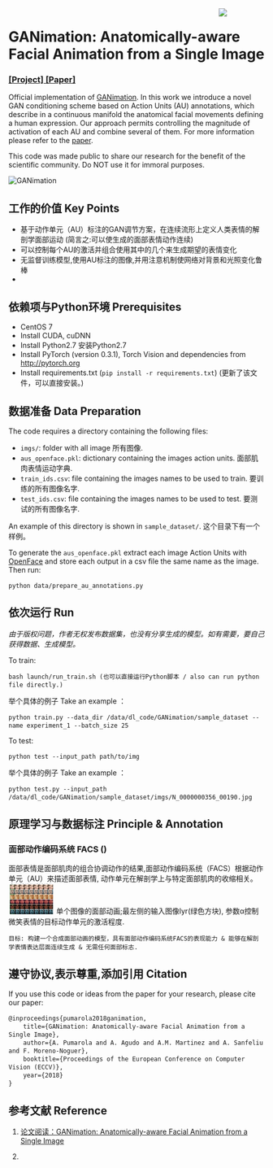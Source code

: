 <img src='http://www.albertpumarola.com/images/2018/GANimation/face1_cyc.gif' align="right" width=90>

# GANimation: Anatomically-aware Facial Animation from a Single Image
### [[Project]](http://www.albertpumarola.com/research/GANimation/index.html)[ [Paper]](https://arxiv.org/abs/1807.09251) 
Official implementation of [GANimation](http://www.albertpumarola.com/research/GANimation/index.html). In this work we introduce a novel GAN conditioning scheme based on Action Units (AU) annotations, which describe in a continuous manifold the anatomical facial movements defining a human expression. Our approach permits controlling the magnitude of activation of each AU and combine several of them. For more information please refer to the [paper](https://arxiv.org/abs/1807.09251).

This code was made public to share our research for the benefit of the scientific community. Do NOT use it for immoral purposes.

![GANimation](http://www.albertpumarola.com/images/2018/GANimation/teaser.png)

## 工作的价值 Key Points
- 基于动作单元（AU）标注的GAN调节方案，在连续流形上定义人类表情的解剖学面部运动 (简言之:可以使生成的面部表情动作连续)
- 可以控制每个AU的激活并组合使用其中的几个来生成期望的表情变化
- 无监督训练模型,使用AU标注的图像,并用注意机制使网络对背景和光照变化鲁棒
- 


## 依赖项与Python环境 Prerequisites
- CentOS 7 
- Install CUDA, cuDNN 
- Install Python2.7 安装Python2.7
- Install PyTorch (version 0.3.1), Torch Vision and dependencies from http://pytorch.org
- Install requirements.txt (```pip install -r requirements.txt```) (更新了该文件，可以直接安装。)

## 数据准备 Data Preparation
The code requires a directory containing the following files:
- `imgs/`: folder with all image 所有图像.
- `aus_openface.pkl`: dictionary containing the images action units. 面部肌肉表情运动字典.
- `train_ids.csv`: file containing the images names to be used to train. 要训练的所有图像名字.
- `test_ids.csv`: file containing the images names to be used to test. 要测试的所有图像名字.

An example of this directory is shown in `sample_dataset/`.
这个目录下有一个样例。

To generate the `aus_openface.pkl` extract each image Action Units with [OpenFace](https://github.com/TadasBaltrusaitis/OpenFace/wiki/Action-Units) and store each output in a csv file the same name as the image. Then run:
```
python data/prepare_au_annotations.py
```

## 依次运行 Run
*由于版权问题，作者无权发布数据集，也没有分享生成的模型。如有需要，要自己获得数据、生成模型。*

To train:
```
bash launch/run_train.sh (也可以直接运行Python脚本 / also can run python file directly.)
```
举个具体的例子 Take an example ：
```
python train.py --data_dir /data/dl_code/GANimation/sample_dataset --name experiment_1 --batch_size 25
```

To test:
```
python test --input_path path/to/img
```
举个具体的例子 Take an example ：
```
python test.py --input_path /data/dl_code/GANimation/sample_dataset/imgs/N_0000000356_00190.jpg
```

## 原理学习与数据标注  Principle & Annotation

### 面部动作编码系统 FACS ()

面部表情是面部肌肉的组合协调动作的结果,面部动作编码系统（FACS）根据动作单元（AU）来描述面部表情, 动作单元在解剖学上与特定面部肌肉的收缩相关。
<img src='assets/x1.png' width=90>
单个图像的面部动画;最左侧的输入图像Iyr(绿色方块), 参数α控制微笑表情的目标动作单元的激活程度.

```
目标: 构建一个合成面部动画的模型，具有面部动作编码系统FACS的表现能力 & 能够在解剖学表情表达层面连续生成 & 无需任何面部标志.  
```






## 遵守协议,表示尊重,添加引用 Citation
If you use this code or ideas from the paper for your research, please cite our paper:
```
@inproceedings{pumarola2018ganimation,
    title={GANimation: Anatomically-aware Facial Animation from a Single Image},
    author={A. Pumarola and A. Agudo and A.M. Martinez and A. Sanfeliu and F. Moreno-Noguer},
    booktitle={Proceedings of the European Conference on Computer Vision (ECCV)},
    year={2018}
}
```

## 参考文献 Reference

1. [论文阅读：GANimation: Anatomically-aware Facial Animation from a Single Image](https://blog.csdn.net/tobale/article/details/83587140)

2. 